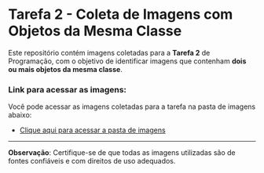 # Tarefa 2 - Coleta de Imagens com Objetos da Mesma Classe

Este repositório contém imagens coletadas para a **Tarefa 2** de Programação, com o objetivo de identificar imagens que contenham **dois ou mais objetos da mesma classe**. 

### Link para acessar as imagens:
Você pode acessar as imagens coletadas para a tarefa na pasta de imagens abaixo:

- [Clique aqui para acessar a pasta de imagens](Assets/IMAGENS%20LP1%20CLASSES/)

---

**Observação**: Certifique-se de que todas as imagens utilizadas são de fontes confiáveis e com direitos de uso adequados.

